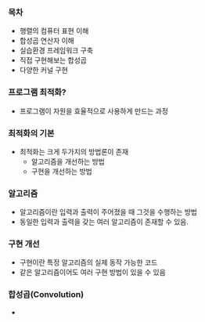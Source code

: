 ### 목차

- 행렬의 컴퓨터 표현 이해
- 합성곱 연산자 이해
- 실습환경 프레임워크 구축
- 직접 구현해보는 합성곱
- 다양한 커널 구현

### 프로그램 최적화?

- 프로그램이 자원을 효율적으로 사용하게 만드는 과정

### 최적화의 기본

- 최적화는 크게 두가지의 방법론이 존재
	- 알고리즘을 개선하는 방법
	- 구현을 개선하는 방법

### 알고리즘

- 알고리즘이란 입력과 출력이 주어졌을 때 그것을 수행하는 방법
- 동일한 입력과 출력을 갖는 여러 알고리즘이 존재할 수 있음.

### 구현 개선

- 구현이란 특정 알고리즘의 실제 동작 가능한 코드
- 같은 알고리즘이어도 여러 구현 방법이 있을 수 있음

### 합성곱(Convolution)

- 